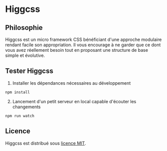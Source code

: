 Higgcss
======

Philosophie
-----------

Higgcss est un micro framework CSS bénéficiant d'une approche modulaire rendant facile son appropriation. Il vous encourage à ne garder que ce dont vous avez réellement besoin tout en proposant une structure de base simple et évolutive.

Tester Higgcss
-----------------------

1) Installer les dépendances nécessaires au développement


```
npm install
```


2) Lancement d'un petit serveur en local capable d'écouter les changements

```
npm run watch
```

Licence
-------

Higgcss est distribué sous [licence MIT](https://github.com/robinparisi/higgcss/blob/master/LICENSE).
